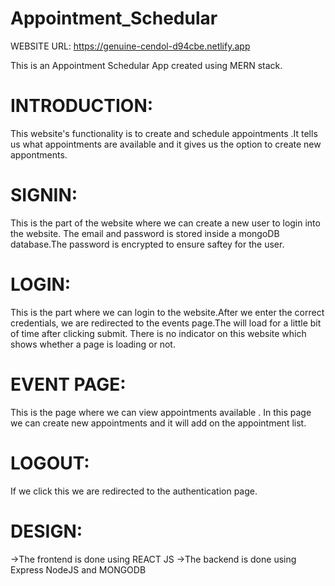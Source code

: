 ﻿# Appointment_Schedular

WEBSITE URL:
https://genuine-cendol-d94cbe.netlify.app

This is an Appointment Schedular App created using MERN stack.

# INTRODUCTION:

This website's functionality is to create and schedule appointments .It tells us what appointments are available and it gives us the option to create new appontments.

# SIGNIN:

This is the part of the website where we can create a new user to login into the website. The email and password is stored inside a mongoDB database.The password is encrypted to ensure saftey for the user.

# LOGIN:

This is the part where we can login to the website.After we enter the correct credentials, we are redirected to the events page.The will load for a little bit of time after clicking submit. There is no indicator on this website which shows whether a page is loading or not.

# EVENT PAGE:

This is the page where we can view appointments available . In this page we can create new appointments and it will add on the appointment list.

# LOGOUT:
If we click this we are redirected to the authentication page.

# DESIGN:

->The frontend is done using REACT JS
->The backend is done using Express NodeJS and MONGODB


